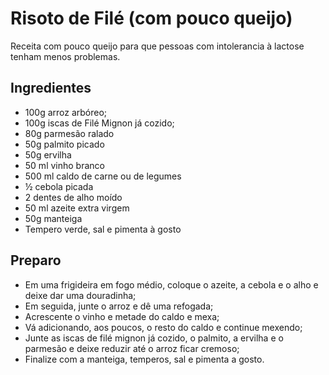 # Risoto de Filé (com pouco queijo)

Receita com pouco queijo para que pessoas com intolerancia à lactose tenham menos problemas.

## Ingredientes

- 100g arroz arbóreo;
- 100g iscas de Filé Mignon já cozido;
- 80g parmesão ralado
- 50g palmito picado
- 50g ervilha
- 50 ml vinho branco
- 500 ml caldo de carne ou de legumes
- ½ cebola picada
- 2 dentes de alho moído
- 50 ml azeite extra virgem
- 50g manteiga
- Tempero verde, sal e pimenta à gosto


## Preparo

- Em uma frigideira em fogo médio, coloque o azeite, a cebola e o alho e deixe dar uma douradinha;
- Em seguida, junte o arroz e dê uma refogada;
- Acrescente o vinho e metade do caldo e mexa;
- Vá adicionando, aos poucos, o resto do caldo e continue mexendo;
- Junte as iscas de filé mignon já cozido, o palmito, a ervilha e o parmesão e deixe reduzir até o arroz ficar cremoso;
- Finalize com a manteiga, temperos, sal e pimenta a gosto.
